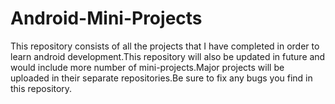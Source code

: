# Android-Mini-Projects
This repository consists of all the projects that I have completed in order to learn android development.This repository will also be updated
in future and would include more number of mini-projects.Major projects will be uploaded in their separate repositories.Be sure to fix any 
bugs you find in this repository.

